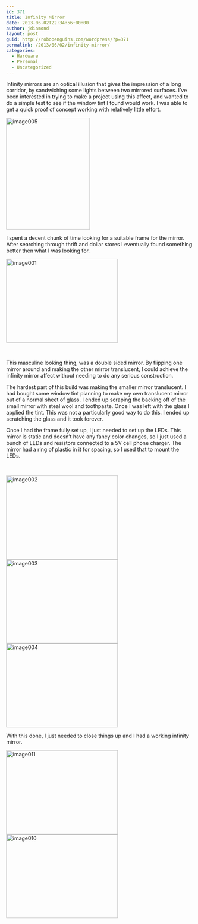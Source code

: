```yaml
---
id: 371
title: Infinity Mirror
date: 2013-06-02T22:34:56+00:00
author: jdiamond
layout: post
guid: http://robopenguins.com/wordpress/?p=371
permalink: /2013/06/02/infinity-mirror/
categories:
  - Hardware
  - Personal
  - Uncategorized
---
```

Infinity mirrors are an optical illusion that gives the impression of a long corridor, by sandwiching some lights between two mirrored surfaces. I&#8217;ve been interested in trying to make a project using this affect, and wanted to do a simple test to see if the window tint I found would work. I was able to get a quick proof of concept working with relatively little effort.

[<img class="size-medium wp-image-376 alignnone" alt="image005" src="http://robopenguins.com/wp-content/uploads/2013/06/image005-225x300.jpg" width="225" height="300" />](http://robopenguins.com/wp-content/uploads/2013/06/image005.jpg)

<!--more-->

I spent a decent chunk of time looking for a suitable frame for the mirror. After searching through thrift and dollar stores I eventually found something better then what I was looking for.

[<img class="size-medium wp-image-372 alignnone" alt="image001" src="http://robopenguins.com/wp-content/uploads/2013/06/image001-300x225.jpg" width="300" height="225" />](http://robopenguins.com/wp-content/uploads/2013/06/image001.jpg)

&nbsp;

This masculine looking thing, was a double sided mirror. By flipping one mirror around and making the other mirror translucent, I could achieve the infinity mirror affect without needing to do any serious construction.

The hardest part of this build was making the smaller mirror translucent. I had bought some window tint planning to make my own translucent mirror out of a normal sheet of glass. I ended up scraping the backing off of the small mirror with steal wool and toothpaste. Once I was left with the glass I applied the tint. This was not a particularly good way to do this. I ended up scratching the glass and it took forever.

Once I had the frame fully set up, I just needed to set up the LEDs. This mirror is static and doesn&#8217;t have any fancy color changes, so I just used a bunch of LEDs and resistors connected to a 5V cell phone charger. The mirror had a ring of plastic in it for spacing, so I used that to mount the LEDs.

&nbsp;

[<img class="alignleft size-medium wp-image-373" alt="image002" src="http://robopenguins.com/wp-content/uploads/2013/06/image002-300x225.jpg" width="300" height="225" />](http://robopenguins.com/wp-content/uploads/2013/06/image002.jpg) [<img class="alignleft size-medium wp-image-374" alt="image003" src="http://robopenguins.com/wp-content/uploads/2013/06/image003-300x225.jpg" width="300" height="225" />](http://robopenguins.com/wp-content/uploads/2013/06/image003.jpg) [<img class="alignnone size-medium wp-image-375" alt="image004" src="http://robopenguins.com/wp-content/uploads/2013/06/image004-300x225.jpg" width="300" height="225" />](http://robopenguins.com/wp-content/uploads/2013/06/image004.jpg)

With this done, I just needed to close things up and I had a working infinity mirror.

[<img class="alignnone size-medium wp-image-378" alt="image011" src="http://robopenguins.com/wp-content/uploads/2013/06/image011-300x225.jpg" width="300" height="225" />](http://robopenguins.com/wp-content/uploads/2013/06/image011.jpg) [<img class="alignnone size-medium wp-image-377" alt="image010" src="http://robopenguins.com/wp-content/uploads/2013/06/image010-300x225.jpg" width="300" height="225" />](http://robopenguins.com/wp-content/uploads/2013/06/image010.jpg)

&nbsp;